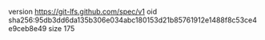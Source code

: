 version https://git-lfs.github.com/spec/v1
oid sha256:95db3dd6da135b306e034abc180153d21b85761912e1488f8c53ce4e9ceb8e49
size 175
